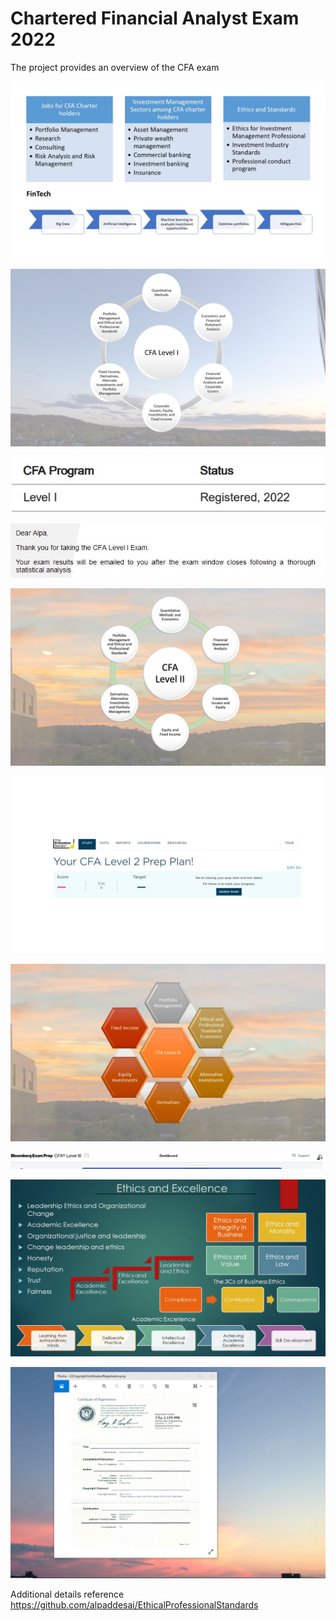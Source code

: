 # Chartered Financial Analyst Exam 2022

The project provides an overview of the CFA exam 

![image](CFA.jpg)

![image](CFAExam.jpg)

![image](CFARegistered.jpg)

![image](CFAExamAcknowledgement.jpg)

![image](CFALevel_II_Exam.jpg)

![image](CFALevel_II.jpg)

![image](SlidesCFAExamIII.jpg)


![image](Dashboard.jpg)


![image](Ethics.jpg)

![image](USCopyrightCertificate.png)

Additional details reference https://github.com/alpaddesai/EthicalProfessionalStandards
